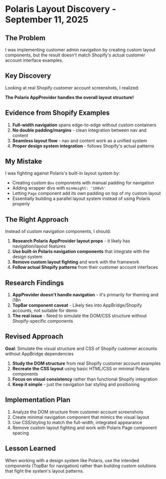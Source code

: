 # Polaris Layout Discovery - September 11, 2025

## The Problem
I was implementing customer admin navigation by creating custom layout components, but the result doesn't match Shopify's actual customer account interface examples.

## Key Discovery
Looking at real Shopify customer account screenshots, I realized:

**The Polaris AppProvider handles the overall layout structure!**

## Evidence from Shopify Examples
1. **Full-width navigation** spans edge-to-edge without custom containers
2. **No double padding/margins** - clean integration between nav and content
3. **Seamless layout flow** - nav and content work as a unified system
4. **Proper design system integration** - follows Shopify's actual patterns

## My Mistake
I was fighting against Polaris's built-in layout system by:
- Creating custom `Box` components with manual padding for navigation
- Adding wrapper divs with `minHeight: '100vh'`
- Letting `Page` component add its own padding on top of my custom layout
- Essentially building a parallel layout system instead of using Polaris properly

## The Right Approach
Instead of custom navigation components, I should:
1. **Research Polaris AppProvider layout props** - it likely has navigation/layout features
2. **Use built-in Polaris navigation components** that integrate with the design system
3. **Remove custom layout fighting** and work with the framework
4. **Follow actual Shopify patterns** from their customer account interfaces

## Research Findings
1. **AppProvider doesn't handle navigation** - it's primarily for theming and i18n
2. **TopBar component caveat** - Likely ties into AppBridge/Shopify accounts, not suitable for demo
3. **The real issue** - Need to simulate the DOM/CSS structure without Shopify-specific components

## Revised Approach
**Goal**: Simulate the visual structure and CSS of Shopify customer accounts without AppBridge dependencies
1. **Study the DOM structure** from real Shopify customer account examples
2. **Recreate the CSS layout** using basic HTML/CSS or minimal Polaris components
3. **Focus on visual consistency** rather than functional Shopify integration
4. **Keep it simple** - just the navigation bar styling and positioning

## Implementation Plan
1. Analyze the DOM structure from customer account screenshots
2. Create minimal navigation component that mimics the visual layout
3. Use CSS/styling to match the full-width, integrated appearance
4. Remove custom layout fighting and work with Polaris Page component spacing

## Lesson Learned
When working with a design system like Polaris, use the intended components (TopBar for navigation) rather than building custom solutions that fight the system's layout patterns.